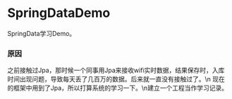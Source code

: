 # SpringDataDemo
SpringData学习Demo。

### 原因
之前接触过Jpa，那时候一个同事用Jpa来接收wifi实时数据，结果保存时，入库时间出现问题，导致每天丢了几百万的数据。后来就一直没有接触过了。\n 现在的框架中用到了Jpa，所以打算系统的学习一下。\n建立一个工程当作学习记录。
